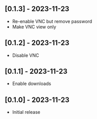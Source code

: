 ## [0.1.3] - 2023-11-23

- Re-enable VNC but remove password
- Make VNC view only

## [0.1.2] - 2023-11-23

- Disable VNC

## [0.1.1] - 2023-11-23

- Enable downloads

## [0.1.0] - 2023-11-23

- Initial release